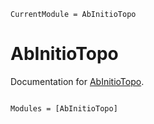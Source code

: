 ```@meta
CurrentModule = AbInitioTopo
```

# AbInitioTopo

Documentation for [AbInitioTopo](https://github.com/oashour/AbInitioTopo.jl).

```@index
```

```@autodocs
Modules = [AbInitioTopo]
```
